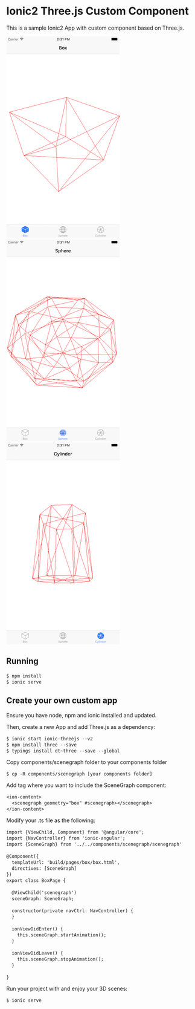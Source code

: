 Ionic2 Three.js Custom Component
===============================

This is a sample Ionic2 App with custom component based on Three.js.

![box-page.png](doc/box-page.png)
![sphere-page.png](doc/sphere-page.png)
![cylinder-page.png](doc/cylinder-page.png)

Running
-------

    $ npm install
    $ ionic serve

Create your own custom app
--------------------------

Ensure you have node, npm and ionic installed and updated.

Then, create a new App and add Three.js as a dependency:

    $ ionic start ionic-threejs --v2
    $ npm install three --save
    $ typings install dt~three --save --global

Copy components/scenegraph folder to your components folder

    $ cp -R components/scenegraph [your components folder]

Add <scenegraph> tag where you want to include the SceneGraph component:

    <ion-content>
      <scenegraph geometry="box" #scenegraph></scenegraph>
    </ion-content>

Modify your .ts file as the following:

    import {ViewChild, Component} from '@angular/core';
    import {NavController} from 'ionic-angular';
    import {SceneGraph} from '../../components/scenegraph/scenegraph'
    
    @Component({
      templateUrl: 'build/pages/box/box.html',
      directives: [SceneGraph]
    })
    export class BoxPage {
    
      @ViewChild('scenegraph')
      sceneGraph: SceneGraph;
    
      constructor(private navCtrl: NavController) {
      }
    
      ionViewDidEnter() {
        this.sceneGraph.startAnimation();
      }
    
      ionViewDidLeave() {
        this.sceneGraph.stopAnimation();
      }
    
    }

Run your project with and enjoy your 3D scenes:

    $ ionic serve

